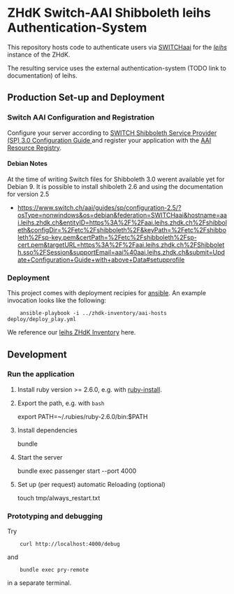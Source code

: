 ZHdK Switch-AAI Shibboleth leihs Authentication-System
======================================================

This repository hosts code to authenticate users via
[SWITCHaai](https://www.switch.ch/aai/) for the [_leihs_](https://github.com/leihs/leihs) 
instance of the ZHdK.

The resulting service uses the external authentication-system (TODO link to
documentation) of leihs. 


Production Set-up and Deployment
--------------------------------

### Switch AAI Configuration and Registration

Configure your server according to [SWITCH Shibboleth Service Provider (SP) 3.0 Configuration Guide
](https://www.switch.ch/aai/guides/sp/configuration/)
and register your application with the [AAI Resource Registry](https://rr.aai.switch.ch/).


#### Debian Notes

At the time of writing Switch files for Shibboleth 3.0 werent available yet for
Debian 9. It is possible to install shiboleth 2.6 and using the documentation
for version 2.5 

* https://www.switch.ch/aai/guides/sp/configuration-2.5/?osType=nonwindows&os=debian&federation=SWITCHaai&hostname=aai.leihs.zhdk.ch&entityID=https%3A%2F%2Faai.leihs.zhdk.ch%2Fshibboleth&configDir=%2Fetc%2Fshibboleth%2F&keyPath=%2Fetc%2Fshibboleth%2Fsp-key.pem&certPath=%2Fetc%2Fshibboleth%2Fsp-cert.pem&targetURL=https%3A%2F%2Faai.leihs.zhdk.ch%2FShibboleth.sso%2FSession&supportEmail=aai%40aai.leihs.zhdk.ch&submit=Update+Configuration+Guide+with+above+Data#setupprofile

 
### Deployment 

This project comes with deployment recipies for [ansible](https://docs.ansible.com/). An example invocation 
looks like the following:

		ansible-playbook -i ../zhdk-inventory/aai-hosts  deploy/deploy_play.yml 

We reference our [leihs ZHdK Inventory](https://github.com/leihs/leihs_zhdk-inventory) here. 


Development 
-----------

### Run the application 

1. Install ruby version >= 2.6.0, e.g. with [ruby-install](https://github.com/postmodern/ruby-install).

2. Export the path, e.g. with `bash`

      export PATH=~/.rubies/ruby-2.6.0/bin:$PATH

3. Install dependencies

      bundle

4. Start the server

      bundle exec passenger start --port 4000

5. Set up (per request) automatic Reloading (optional)

      touch tmp/always_restart.txt

### Prototyping and debugging

Try 

		curl http://localhost:4000/debug

and 

		bundle exec pry-remote

in a separate terminal.
	


